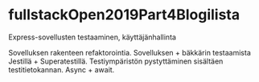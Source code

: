 # fullstackOpen2019Part4Blogilista
Express-sovellusten testaaminen, käyttäjänhallinta

Sovelluksen rakenteen refaktorointia. Sovelluksen + bäkkärin testaamista Jestillä + Superatestillä. Testiympäristön pystyttäminen sisältäen testitietokannan. Async + await.
